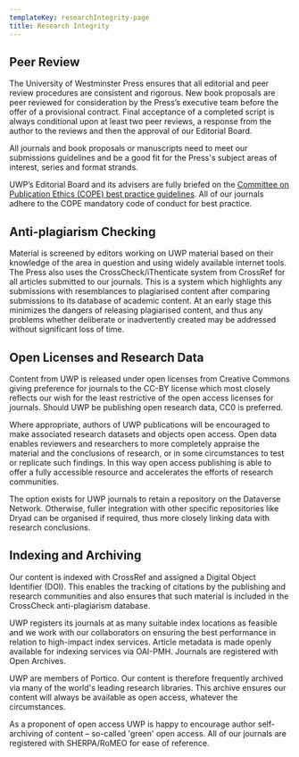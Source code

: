 ```yaml
---
templateKey: researchIntegrity-page
title: Research Integrity
---
```

## Peer Review

The University of Westminster Press ensures that all editorial and peer review procedures are consistent and rigorous. New book proposals are peer reviewed for consideration by the Press’s executive team before the offer of a provisional contract. Final acceptance of a completed script is always conditional upon at least two peer reviews, a response from the author to the reviews and then the approval of our Editorial Board. 

All journals and book proposals or manuscripts need to meet our submissions guidelines and be a good fit for the Press's subject areas of interest, series and format strands.

UWP’s Editorial Board and its advisers are fully briefed on the [Committee on Publication Ethics (COPE) best practice guidelines](https://publicationethics.org/guidance/Guidelines). All of our journals adhere to the COPE mandatory code of conduct for best practice.

## Anti-plagiarism Checking

Material is screened by editors working on UWP material based on their knowledge of the area in question and using widely available internet tools. The Press also uses the CrossCheck/iThenticate system from CrossRef for all articles submitted to our journals. This is a system which highlights any submissions with resemblances to plagiarised content after comparing submissions to its database of academic content. At an early stage this minimizes the dangers of releasing plagiarised content, and thus any problems whether deliberate or inadvertently created may be addressed without significant loss of time.

## Open Licenses and Research Data

Content from UWP is released under open licenses from Creative Commons giving preference for journals to the CC-BY license which most closely reflects our wish for the least restrictive of the open access licenses for journals. Should UWP be publishing open research data, CC0 is preferred.

Where appropriate, authors of UWP publications will be encouraged to make associated research datasets and objects open access. Open data enables reviewers and researchers to more completely appraise the material and the conclusions of research, or in some circumstances to test or replicate such findings. In this way open access publishing is able to offer a fully accessible resource and accelerates the efforts of research communities.

The option exists for UWP journals to retain a repository on the Dataverse Network. Otherwise, fuller integration with other specific repositories like Dryad can be organised if required, thus more closely linking data with research conclusions.

## Indexing and Archiving

Our content is indexed with CrossRef and assigned a Digital Object Identifier (DOI). This enables the tracking of citations by the publishing and research communities and also ensures that such material is included in the CrossCheck anti-plagiarism database.

UWP registers its journals at as many suitable index locations as feasible and we work with our collaborators on ensuring the best performance in relation to high-impact index services. Article metadata is made openly available for indexing services via OAI-PMH. Journals are registered with Open Archives.

UWP are members of Portico. Our content is therefore frequently archived via many of the world's leading research libraries. This archive ensures our content will always be available as open access, whatever the circumstances.

As a proponent of open access UWP is happy to encourage author self-archiving of content – so-called 'green' open access. All of our journals are registered with SHERPA/RoMEO for ease of reference.
